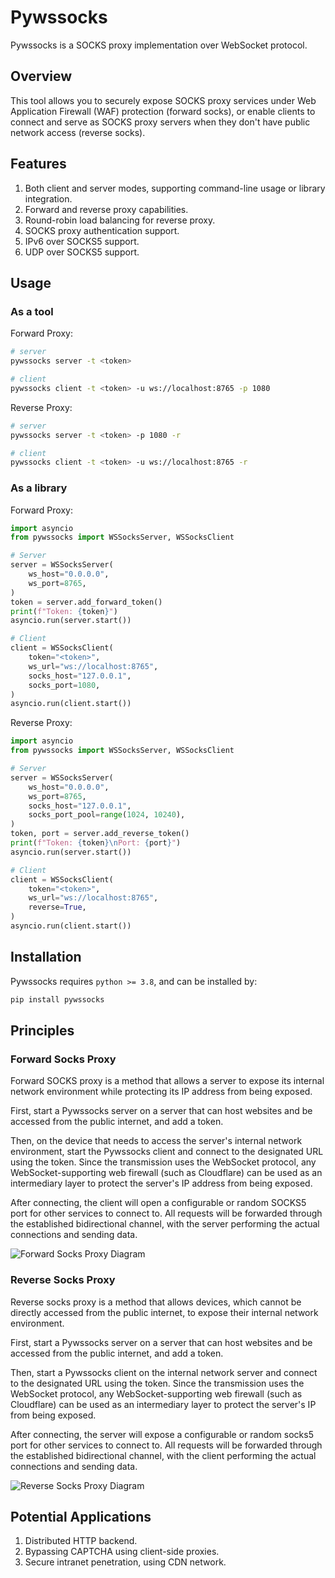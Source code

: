 # Pywssocks

Pywssocks is a SOCKS proxy implementation over WebSocket protocol.

## Overview

This tool allows you to securely expose SOCKS proxy services under Web Application Firewall (WAF) protection (forward socks), or enable clients to connect and serve as SOCKS proxy servers when they don't have public network access (reverse socks).

## Features

1. Both client and server modes, supporting command-line usage or library integration.
2. Forward and reverse proxy capabilities.
3. Round-robin load balancing for reverse proxy.
4. SOCKS proxy authentication support.
5. IPv6 over SOCKS5 support.
6. UDP over SOCKS5 support.

## Usage

### As a tool

Forward Proxy:

```bash
# server
pywssocks server -t <token>

# client
pywssocks client -t <token> -u ws://localhost:8765 -p 1080
```

Reverse Proxy:

```bash
# server
pywssocks server -t <token> -p 1080 -r

# client
pywssocks client -t <token> -u ws://localhost:8765 -r
```

### As a library

Forward Proxy:

```python
import asyncio
from pywssocks import WSSocksServer, WSSocksClient

# Server
server = WSSocksServer(
    ws_host="0.0.0.0",
    ws_port=8765,
)
token = server.add_forward_token()
print(f"Token: {token}")
asyncio.run(server.start())

# Client
client = WSSocksClient(
    token="<token>",
    ws_url="ws://localhost:8765",
    socks_host="127.0.0.1",
    socks_port=1080,
)
asyncio.run(client.start())
```

Reverse Proxy:

```python
import asyncio
from pywssocks import WSSocksServer, WSSocksClient

# Server
server = WSSocksServer(
    ws_host="0.0.0.0",
    ws_port=8765,
    socks_host="127.0.0.1",
    socks_port_pool=range(1024, 10240),
)
token, port = server.add_reverse_token()
print(f"Token: {token}\nPort: {port}")
asyncio.run(server.start())

# Client
client = WSSocksClient(
    token="<token>",
    ws_url="ws://localhost:8765",
    reverse=True,
)
asyncio.run(client.start())
```

## Installation

Pywssocks requires `python >= 3.8`, and can be installed by:

```bash
pip install pywssocks
```

## Principles

### Forward Socks Proxy

Forward SOCKS proxy is a method that allows a server to expose its internal network environment while protecting its IP address from being exposed.

First, start a Pywssocks server on a server that can host websites and be accessed from the public internet, and add a token.

Then, on the device that needs to access the server's internal network environment, start the Pywssocks client and connect to the designated URL using the token. Since the transmission uses the WebSocket protocol, any WebSocket-supporting web firewall (such as Cloudflare) can be used as an intermediary layer to protect the server's IP address from being exposed.

After connecting, the client will open a configurable or random SOCKS5 port for other services to connect to. All requests will be forwarded through the established bidirectional channel, with the server performing the actual connections and sending data.

![Forward Socks Proxy Diagram](https://github.com/zetxtech/pywssocks/raw/main/images/forward_proxy_diagram.svg)

### Reverse Socks Proxy

Reverse socks proxy is a method that allows devices, which cannot be directly accessed from the public internet, to expose their internal network environment.

First, start a Pywssocks server on a server that can host websites and be accessed from the public internet, and add a token.

Then, start a Pywssocks client on the internal network server and connect to the designated URL using the token. Since the transmission uses the WebSocket protocol, any WebSocket-supporting web firewall (such as Cloudflare) can be used as an intermediary layer to protect the server's IP from being exposed.

After connecting, the server will expose a configurable or random socks5 port for other services to connect to. All requests will be forwarded through the established bidirectional channel, with the client performing the actual connections and sending data.

![Reverse Socks Proxy Diagram](https://github.com/zetxtech/pywssocks/raw/main/images/reverse_proxy_diagram.svg)

## Potential Applications

1. Distributed HTTP backend.
2. Bypassing CAPTCHA using client-side proxies.
3. Secure intranet penetration, using CDN network.
